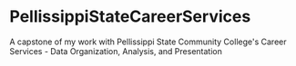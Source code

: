 # PellissippiStateCareerServices
A capstone of my work with Pellissippi State Community College's Career Services - Data Organization, Analysis, and Presentation
